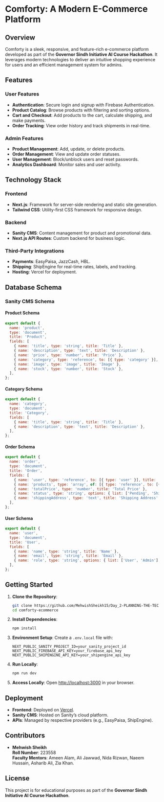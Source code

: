 
# Comforty: A Modern E-Commerce Platform

## Overview
Comforty is a sleek, responsive, and feature-rich e-commerce platform developed as part of the **Governor Sindh Initiative AI Course Hackathon**. It leverages modern technologies to deliver an intuitive shopping experience for users and an efficient management system for admins.

## Features
### User Features
- **Authentication**: Secure login and signup with Firebase Authentication.
- **Product Catalog**: Browse products with filtering and sorting options.
- **Cart and Checkout**: Add products to the cart, calculate shipping, and make payments.
- **Order Tracking**: View order history and track shipments in real-time.

### Admin Features
- **Product Management**: Add, update, or delete products.
- **Order Management**: View and update order statuses.
- **User Management**: Block/unblock users and reset passwords.
- **Analytics Dashboard**: Monitor sales and user activity.

## Technology Stack
### Frontend
- **Next.js**: Framework for server-side rendering and static site generation.
- **Tailwind CSS**: Utility-first CSS framework for responsive design.

### Backend
- **Sanity CMS**: Content management for product and promotional data.
- **Next.js API Routes**: Custom backend for business logic.

### Third-Party Integrations
- **Payments**: EasyPaisa, JazzCash, HBL.
- **Shipping**: ShipEngine for real-time rates, labels, and tracking.
- **Hosting**: Vercel for deployment.

## Database Schema
### Sanity CMS Schema
#### Product Schema
```javascript
export default {
  name: 'product',
  type: 'document',
  title: 'Product',
  fields: [
    { name: 'title', type: 'string', title: 'Title' },
    { name: 'description', type: 'text', title: 'Description' },
    { name: 'price', type: 'number', title: 'Price' },
    { name: 'category', type: 'reference', to: [{ type: 'category' }], title: 'Category' },
    { name: 'image', type: 'image', title: 'Image' },
    { name: 'stock', type: 'number', title: 'Stock' },
  ],
};
```

#### Category Schema
```javascript
export default {
  name: 'category',
  type: 'document',
  title: 'Category',
  fields: [
    { name: 'title', type: 'string', title: 'Title' },
    { name: 'description', type: 'text', title: 'Description' },
  ],
};
```

#### Order Schema
```javascript
export default {
  name: 'order',
  type: 'document',
  title: 'Order',
  fields: [
    { name: 'user', type: 'reference', to: [{ type: 'user' }], title: 'User' },
    { name: 'products', type: 'array', of: [{ type: 'reference', to: [{ type: 'product' }] }], title: 'Products' },
    { name: 'totalPrice', type: 'number', title: 'Total Price' },
    { name: 'status', type: 'string', options: { list: ['Pending', 'Shipped', 'Delivered'] }, title: 'Status' },
    { name: 'shippingAddress', type: 'text', title: 'Shipping Address' },
  ],
};
```

#### User Schema
```javascript
export default {
  name: 'user',
  type: 'document',
  title: 'User',
  fields: [
    { name: 'name', type: 'string', title: 'Name' },
    { name: 'email', type: 'string', title: 'Email' },
    { name: 'role', type: 'string', options: { list: ['User', 'Admin'] }, title: 'Role' },
  ],
};
```

## Getting Started
1. **Clone the Repository**:
   ```bash
   git clone https://github.com/MehwishSheikh15/Day_2-PLANNING-THE-TECHNICAL-FOUNDATION-/tree/main
   cd comforty-ecommerce
   ```

2. **Install Dependencies**:
   ```bash
   npm install
   ```

3. **Environment Setup**:
   Create a `.env.local` file with:
   ```
   NEXT_PUBLIC_SANITY_PROJECT_ID=your_sanity_project_id
   NEXT_PUBLIC_FIREBASE_API_KEY=your_firebase_api_key
   NEXT_PUBLIC_SHIPENGINE_API_KEY=your_shipengine_api_key
   ```

4. **Run Locally**:
   ```bash
   npm run dev
   ```

5. **Access Locally**:
   Open [http://localhost:3000](http://localhost:3000) in your browser.

## Deployment
- **Frontend**: Deployed on [Vercel](https://vercel.com).
- **Sanity CMS**: Hosted on Sanity’s cloud platform.
- **APIs**: Managed by respective providers (e.g., EasyPaisa, ShipEngine).

## Contributors
- **Mehwish Sheikh**  
  **Roll Number**: 223558  
  **Faculty Mentors**: Ameen Alam, Ali Jawwad, Nida Rizwan, Naeem Hussain, Asharib Ali, Zia Khan.

## License
This project is for educational purposes as part of the **Governor Sindh Initiative AI Course Hackathon**.
